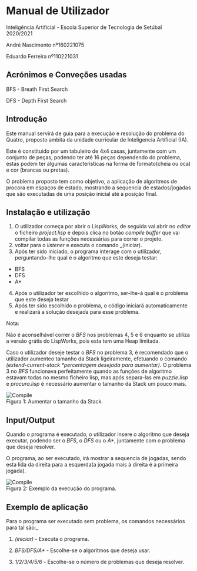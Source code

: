 # Manual de Utilizador

Inteligência Artificial - Escola Superior de Tecnologia de Setúbal  
2020/2021

André Nascimento nº160221075

Eduardo Ferreira nº110221031

## **Acrónimos e Conveções usadas**

BFS - Breath First Search

DFS - Depth First Search


## **Introdução**

Este manual servirá de guia para a execução e resolução do problema do Quatro, proposto ambita da unidade curricular de Inteligencia Artificial (IA).

Este é constituido por um tabuleiro de 4x4 casas, juntamente com um conjunto de peças, podendo ter até 16 peças dependendo do problema, estas podem ter algumas caracteristicas na forma de formato(cheia ou oca) e cor (brancas ou pretas).

O problema proposto tem como objetivo, a aplicação de algoritmos de procora em espaços de estado, mostrando a sequencia de estados/jogadas que são executadas de uma posição inicial até à posição final.


## **Instalação e utilização**

1. O utilizador começa por abrir o LispWorks, de seguida vai abrir no _editor_ o ficheiro _project.lisp_ e depois clica no botão _compile buffer_ que vai compilar todas as funções necessárias para correr o projeto.
2. voltar para o _listener_ e executa o comando _(iniciar).
3. Após ter sido iniciado, o programa interage com o utilizador, perguntando-lhe qual é o algoritmo que este deseja testar:

- BFS
- DFS
- A*

4. Após o utilizador ter escolhido o algoritmo, ser-lhe-á qual é o problema que este deseja testar
5. Após ter sido escolhido o problema, o código iniciará automaticamente e realizará a solução desejada para esse problema.

Nota: 

Não é aconselhável correr o _BFS_ nos problemas 4, 5 e 6 enquanto se utiliza a versão grátis do LispWorks, pois esta tem uma Heap limitada.

Caso o utilizador deseje testar o _BFS_ no problema 3, é recomendado que o utilizador aumenteo tamanho da Stack ligeiramente, efetuando o comando _(extend-current-stack *percentagem desejada para aumentar)_.
O problema 3 no _BFS_ funcionava perfeitamente quando as funções de algoritmo estavam todas no mesmo ficheiro lisp, mas após separa-las em _puzzle.lisp_ e _procura.lisp_ é necessário aumentar o tamanho da Stack um pouco mais.

![Compile](https://cdn.discordapp.com/attachments/790020871858421761/790196490579869716/unknown.png)  
Figura 1: Aumentar o tamanho da Stack.

 
## **Input/Output**

Quando o programa é executado, o utilizador insere o algoritmo que deseja executar, podendo ser o _BFS_, o _DFS_ ou o _A*_, juntamente com o problema que deseja resolver.

O programa, ao ser executado, irá mostrar a sequencia de jogadas, sendo esta lida da direita para a esquerda(a jogada mais à direita é a primeira jogada).

![Compile](https://cdn.discordapp.com/attachments/790020871858421761/790022810143293450/unknown.png)  
Figura 2: Exemplo da execução do programa.


## **Exemplo de aplicação**

Para o programa ser executado sem problema, os comandos necessários para tal são:_

1. _(iniciar)_ - Executa o programa.

2. _BFS/DFS/A*_ - Escolhe-se o algoritmos que deseja usar.

3. _1/2/3/4/5/6_ - Escolhe-se o número de problemas que deseja resolver.
